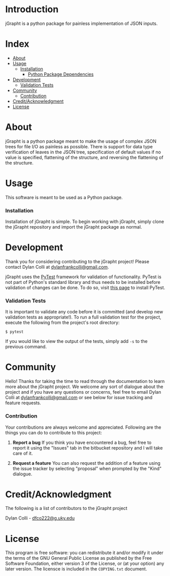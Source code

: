 # Introduction
jGrapht is a python package for painless implementation of JSON inputs.

# Index

- [About](#about)
- [Usage](#usage)
  - [Installation](#installation)
    - [Python Package Dependencies](#python-package-dependencies)
- [Development](#development)
  - [Validation Tests](#validation-tests)
- [Community](#community)
  - [Contribution](#contribution)
- [Credit/Acknowledgment](#creditacknowledgment)
- [License](#license)

# About
jGrapht is a python package meant to make the usage of complex JSON trees for file I/O as painless as possible. There is support for data type verification of leaves in the JSON tree, specification of default values if no value is specified, flattening of the structure, and reversing the flattening of the structure.

# Usage
This software is meant to be used as a Python package.

### Installation
Installation of jGrapht is simple. To begin working with jGrapht, simply clone the jGrapht repository and import the jGrapht package as normal.

# Development
Thank you for considering contributing to the jGrapht project! Please contact Dylan Colli at dylanfrankcolli@gmail.com.

jGrapht uses the [PyTest](https://docs.pytest.org/en/latest/index.html) framework for validation of functionality. PyTest is not part of Python's standard library and thus needs to be installed before validation of changes can be done. To do so, visit [this page](https://docs.pytest.org/en/latest/getting-started.html) to install PyTest.

### Validation Tests
It is important to validate any code before it is committed (and develop new validation tests as appropriate!). To run a full validation test for the project, execute the following from the project's root directory:
```
$ pytest
```

If you would like to view the output of the tests, simply add `-s` to the previous command.

# Community

Hello! Thanks for taking the time to read through the documentation to learn more about the jGrapht project. We welcome any sort of dialogue about the project and if you have any questions or concerns, feel free to email Dylan Colli at dylanfrankcolli@gmail.com or see below for issue tracking and feature requests.

### Contribution

Your contributions are always welcome and appreciated. Following are the things you can do to contribute to this project:

1. **Report a bug**
If you think you have encountered a bug, feel free to report it using the "Issues" tab in the bitbucket repository and I will take care of it.

2. **Request a feature**
You can also request the addition of a feature using the issue tracker by selecting "proposal" when prompted by the "Kind" dialogue.

# Credit/Acknowledgment
The following is a list of contributors to the jGrapht project

Dylan Colli - dfco222@g.uky.edu<br/>

# License
This program is free software: you can redistribute it and/or modify it under the terms of the GNU General Public License as published by the Free Software Foundation, either version 3 of the License, or (at your option) any later version. The licensce is included in the `COPYING.txt` document.